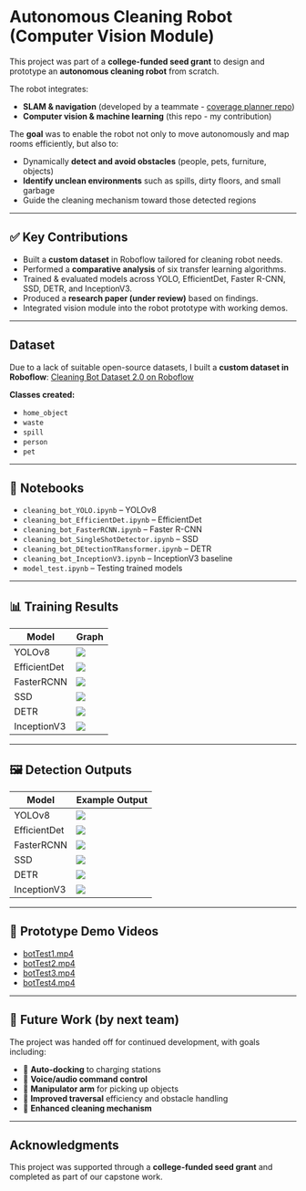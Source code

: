 # Autonomous Cleaning Robot (Computer Vision Module)

This project was part of a **college-funded seed grant** to design and prototype an **autonomous cleaning robot** from scratch.

The robot integrates:

* **SLAM & navigation** (developed by a teammate - [coverage planner repo](https://github.com/JatinPatil2003/CleaningRobot))
* **Computer vision & machine learning** (this repo - my contribution)

The **goal** was to enable the robot not only to move autonomously and map rooms efficiently, but also to:

* Dynamically **detect and avoid obstacles** (people, pets, furniture, objects)
* **Identify unclean environments** such as spills, dirty floors, and small garbage
* Guide the cleaning mechanism toward those detected regions

---

## ✅ Key Contributions

* Built a **custom dataset** in Roboflow tailored for cleaning robot needs.
* Performed a **comparative analysis** of six transfer learning algorithms.
* Trained & evaluated models across YOLO, EfficientDet, Faster R-CNN, SSD, DETR, and InceptionV3.
* Produced a **research paper (under review)** based on findings.
* Integrated vision module into the robot prototype with working demos.

---

## Dataset

Due to a lack of suitable open-source datasets, I built a **custom dataset in Roboflow**:
 [Cleaning Bot Dataset 2.0 on Roboflow](https://universe.roboflow.com/test-hmoom/cleaning_bot_dataset_2.0)

**Classes created:**

* `home_object`
* `waste`
* `spill`
* `person`
* `pet`

---

## 📒 Notebooks

* `cleaning_bot_YOLO.ipynb` – YOLOv8
* `cleaning_bot_EfficientDet.ipynb` – EfficientDet
* `cleaning_bot_FasterRCNN.ipynb` – Faster R-CNN
* `cleaning_bot_SingleShotDetector.ipynb` – SSD
* `cleaning_bot_DEtectionTRansformer.ipynb` – DETR
* `cleaning_bot_InceptionV3.ipynb` – InceptionV3 baseline
* `model_test.ipynb` – Testing trained models

---

## 📊 Training Results

| Model       | Graph                                                     |
|-------------| --------------------------------------------------------- |
| YOLOv8      | ![](assets/train_results/graphs_YOLO.png)                 |
| EfficientDet | ![](assets/train_results/graphs_EfficientDet.png)         |
| FasterRCNN  | ![](assets/train_results/graphs_FasterRCNN.png)           |
| SSD         | ![](assets/train_results/graphs_SingleShotDetector.png)   |
| DETR        | ![](assets/train_results/graphs_DEtectionTRansformer.png) |
| InceptionV3 | ![](assets/train_results/graphs_inceptionv3.png)          |

---

## 🖼️ Detection Outputs

| Model        | Example Output                                            |
|--------------| --------------------------------------------------------- |
| YOLOv8       | ![](assets/detections/imgs_test_YOLO.png)                 |
| EfficientDet | ![](assets/detections/imgs_test_EfficientDet.png)         |
| FasterRCNN   | ![](assets/detections/imgs_test_FasterRCNN.png)           |
| SSD          | ![](assets/detections/imgs_test_SingleShotDetector.png)   |
| DETR         | ![](assets/detections/imgs_test_DEtectionTRansformer.png) |
| InceptionV3  | ![](assets/detections/imgs_test_inceptionv3.png)          |

---

## 🎥 Prototype Demo Videos

* [botTest1.mp4](videos/botTest1.mp4)
* [botTest2.mp4](videos/botTest2.mp4)
* [botTest3.mp4](videos/botTest3.mp4)
* [botTest4.mp4](videos/botTest4.mp4)

---

## 🔮 Future Work (by next team)

The project was handed off for continued development, with goals including:

* 🔋 **Auto-docking** to charging stations
* 🎤 **Voice/audio command control**
* 🤖 **Manipulator arm** for picking up objects
* 🧭 **Improved traversal** efficiency and obstacle handling
* 🧹 **Enhanced cleaning mechanism**

---

## Acknowledgments

This project was supported through a **college-funded seed grant** and completed as part of our capstone work.
